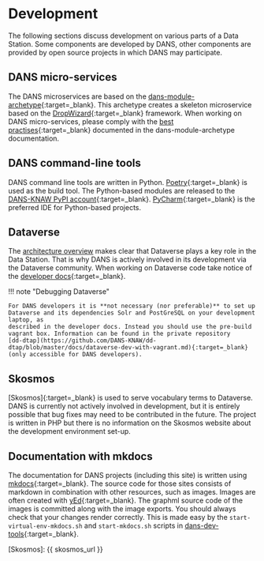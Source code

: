 Development
===========
The following sections discuss development on various parts of a Data Station. Some components are developed by DANS, other components are provided by open
source projects in which DANS may participate.

DANS micro-services
-------------------
The DANS microservices are based on the [dans-module-archetype]{:target=_blank}. This archetype creates a skeleton microservice based on the
[DropWizard]{:target=_blank} framework. When working on DANS micro-services, please comply with the [best practises]{:target=_blank} documented in the
dans-module-archetype documentation.

DANS command-line tools
-----------------------
DANS command line tools are written in Python. [Poetry]{:target=_blank} is used as the build tool. The Python-based modules are released to the
[DANS-KNAW PyPI account]{:target=_blank}. [PyCharm]{:target=_blank} is the preferred IDE for Python-based projects.

Dataverse
---------
The [architecture overview](index.md) makes clear that Dataverse plays a key role in the Data Station. That is why DANS is actively involved in its development
via the Dataverse community. When working on Dataverse code take notice of the [developer docs]{:target=_blank}.

!!! note "Debugging Dataverse"

    For DANS developers it is **not necessary (nor preferable)** to set up Dataverse and its dependencies Solr and PostGreSQL on your development laptop, as 
    described in the developer docs. Instead you should use the pre-build vagrant box. Information can be found in the private repository 
    [dd-dtap](https://github.com/DANS-KNAW/dd-dtap/blob/master/docs/dataverse-dev-with-vagrant.md){:target=_blank} (only accessible for DANS developers).

Skosmos
-------
[Skosmos]{:target=_blank} is used to serve vocabulary terms to Dataverse. DANS is currently not actively involved in development, but it is entirely possible that bug
fixes may need to be contributed in the future. The project is written in PHP but there is no information on the Skosmos website about the development
environment set-up.

Documentation with mkdocs
-------------------------
The documentation for DANS projects (including this site) is written using [mkdocs]{:target=_blank}. The source code for those sites consists of markdown in
combination with other resources, such as images. Images are often created with [yEd]{:target=_blank}. The graphml source code of the images is committed along
with the image exports. You should always check that your changes render correctly. This is made easy by the `start-virtual-env-mkdocs.sh` and `start-mkdocs.sh`
scripts in [dans-dev-tools]{:target=_blank}.


[dans-module-archetype]: https://dans-knaw.github.io/dans-module-archetype/

[DropWizard]: https://www.dropwizard.io/en/latest/

[best practises]: https://dans-knaw.github.io/dans-module-archetype/common-practices/

[Poetry]: https://python-poetry.org/docs/

[DANS-KNAW PyPI account]: https://pypi.org/user/DANS-KNAW/

[PyCharm]: https://www.jetbrains.com/pycharm/

[developer docs]: https://guides.dataverse.org/en/latest/developers/index.html

[mkdocs]: https://www.mkdocs.org/

[yEd]: https://www.yworks.com/products/yed

[dans-dev-tools]: https://github.com/DANS-KNAW/dans-dev-tools#dans-dev-tools

[Skosmos]: {{ skosmos_url }}